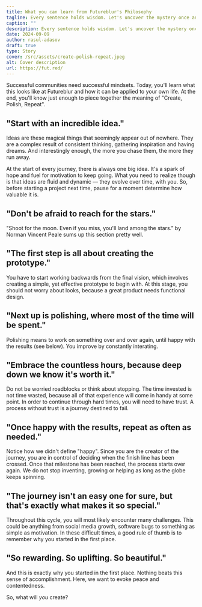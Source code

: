 ```yaml
---
title: What you can learn from Futureblur's Philosophy
tagline: Every sentence holds wisdom. Let's uncover the mystery once and for all.
caption: ""
description: Every sentence holds wisdom. Let's uncover the mystery once and for all.
date: 2024-09-09
author: rasul-adasov
draft: true
type: Story
cover: /src/assets/create-polish-repeat.jpeg
alt: Cover description
url: https://fut.red/
---
```


Successful communities need successful mindsets. Today, you'll learn what this looks like at Futureblur and how it can be applied to your own life. At the end, you'll know just enough to piece together the meaning of "Create, Polish, Repeat".

## "Start with an incredible idea."

Ideas are these magical things that seemingly appear out of nowhere. They are a complex result of consistent thinking, gathering inspiration and having dreams. And interestingly enough, the more you chase them, the more they run away.

At the start of every journey, there is always one big idea. It's a spark of hope and fuel for motivation to keep going. What you need to realize though is that ideas are fluid and dynamic — they evolve over time, with you. So, before starting a project next time, pause for a moment determine how valuable it is.

## "Don't be afraid to reach for the stars."

"Shoot for the moon. Even if you miss, you'll land among the stars.” by Norman Vincent Peale sums up this section pretty well.

## "The first step is all about creating the prototype."

You have to start working backwards from the final vision, which involves creating a simple, yet effective prototype to begin with. At this stage, you should not worry about looks, because a great product needs functional design.

## "Next up is polishing, where most of the time will be spent."

Polishing means to work on something over and over again, until happy with the results (see below). You improve by constantly interating.

## "Embrace the countless hours, because deep down we know it's worth it."

Do not be worried roadblocks or think about stopping. The time invested is not time wasted, because all of that experience will come in handy at some point. In order to continue through hard times, you will need to have trust. A process without trust is a journey destined to fail. 

## "Once happy with the results, repeat as often as needed."

Notice how we didn't define "happy". Since you are the creator of the journey, you are in control of deciding when the finish line has been crossed. Once that milestone has been reached, the process starts over again. We do not stop inventing, growing or helping as long as the globe keeps spinning.

## "The journey isn't an easy one for sure, but that's exactly what makes it so special."

Throughout this cycle, you will most likely encounter many challenges. This could be anything from social media growth, software bugs to something as simple as motivation. In these difficult times, a good rule of thumb is to remember why you started in the first place.

## "So rewarding. So uplifting. So beautiful."

And this is exactly why you started in the first place. Nothing beats this sense of accomplishment. Here, we want to evoke peace and contentedness.

So, what will *you* create?
